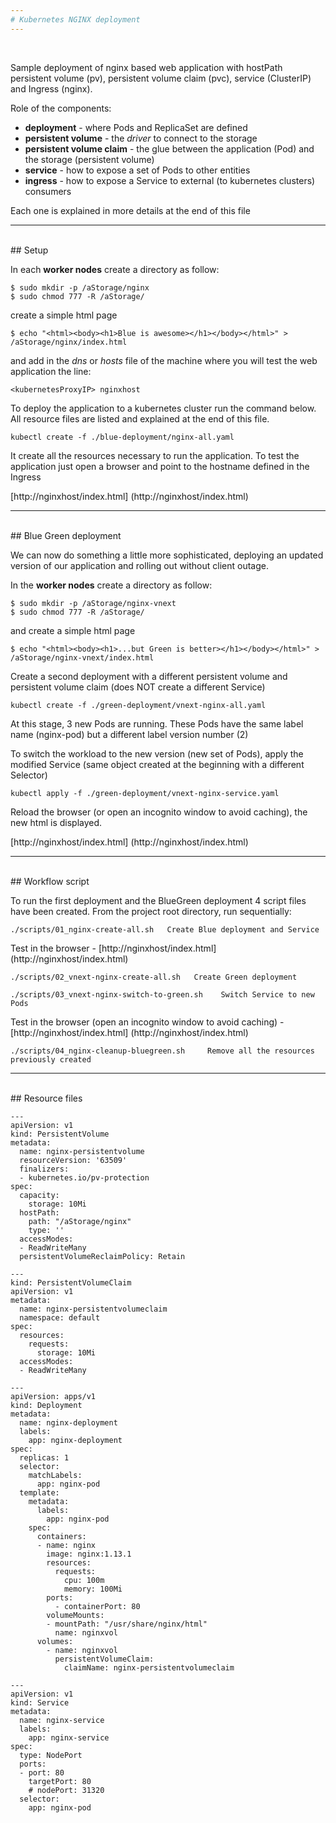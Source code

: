 ```yaml
---
# Kubernetes NGINX deployment
---
```


<br>

Sample deployment of nginx based web application with hostPath persistent volume (pv), persistent volume claim (pvc), service (ClusterIP) and Ingress (nginx).

Role of the components:

* **deployment** - where Pods and ReplicaSet are defined
* **persistent volume** - the *driver* to connect to the storage
* **persistent volume claim** - the glue between the application (Pod) and the storage (persistent volume)
* **service** - how to expose a set of Pods to other entities
* **ingress** - how to expose a Service to external (to kubernetes clusters) consumers

Each one is explained in more details at the end of this file  

  
---
<br>
## Setup


In each **worker nodes** create a directory as follow:

```
$ sudo mkdir -p /aStorage/nginx
$ sudo chmod 777 -R /aStorage/
```

create a simple html page

```
$ echo "<html><body><h1>Blue is awesome></h1></body></html>" > /aStorage/nginx/index.html
```
and add in the *dns* or *hosts* file of the machine where you will test the web application the line:

```
<kubernetesProxyIP> nginxhost
```  
  
To deploy the application to a kubernetes cluster run the command below. 
All resource files are listed and explained at the end of this file.

``` 
kubectl create -f ./blue-deployment/nginx-all.yaml
```

It create all the resources necessary to run the application.
To test the application just open a browser and point to the hostname defined in the Ingress


[http://nginxhost/index.html] (http://nginxhost/index.html)  




---
<br>
## Blue Green deployment

We can now do something a little more sophisticated, deploying an updated version of our application and rolling out without client outage.


In the **worker nodes** create a directory as follow:

```
$ sudo mkdir -p /aStorage/nginx-vnext
$ sudo chmod 777 -R /aStorage/
```

and create a simple html page

```
$ echo "<html><body><h1>...but Green is better></h1></body></html>" > /aStorage/nginx-vnext/index.html
```

Create a second deployment with a different persistent volume and persistent volume claim (does NOT create a different Service)

```
kubectl create -f ./green-deployment/vnext-nginx-all.yaml
```

At this stage, 3 new Pods are running. These Pods have the same label name (nginx-pod) but a different label version number (2)

To switch the workload to the new version (new set of Pods), apply the modified Service (same object created at the beginning with a different Selector)

```
kubectl apply -f ./green-deployment/vnext-nginx-service.yaml
```

Reload the browser (or open an incognito window to avoid caching), the new html is displayed.

[http://nginxhost/index.html] (http://nginxhost/index.html)  

---
<br>
## Workflow script

To run the first deployment and the BlueGreen deployment 4 script files have been created. 
From the project root directory, run sequentially:

```
./scripts/01_nginx-create-all.sh   Create Blue deployment and Service
```
Test in the browser - [http://nginxhost/index.html] (http://nginxhost/index.html)  


```
./scripts/02_vnext-nginx-create-all.sh   Create Green deployment
```
```
./scripts/03_vnext-nginx-switch-to-green.sh    Switch Service to new Pods
```
Test in the browser (open an incognito window to avoid caching) - [http://nginxhost/index.html] (http://nginxhost/index.html)  


```
./scripts/04_nginx-cleanup-bluegreen.sh     Remove all the resources previously created
```

---
<br>
## Resource files

<br>

```
---
apiVersion: v1
kind: PersistentVolume
metadata:
  name: nginx-persistentvolume
  resourceVersion: '63509'
  finalizers:
  - kubernetes.io/pv-protection
spec:
  capacity:
    storage: 10Mi
  hostPath:
    path: "/aStorage/nginx"
    type: ''
  accessModes:
  - ReadWriteMany
  persistentVolumeReclaimPolicy: Retain
```

```
---
kind: PersistentVolumeClaim
apiVersion: v1
metadata:
  name: nginx-persistentvolumeclaim
  namespace: default
spec:
  resources:
    requests:
      storage: 10Mi
  accessModes:
  - ReadWriteMany
```

```
---
apiVersion: apps/v1
kind: Deployment
metadata:
  name: nginx-deployment
  labels:
    app: nginx-deployment 
spec:
  replicas: 1
  selector:
    matchLabels:
      app: nginx-pod
  template:
    metadata:
      labels:
        app: nginx-pod
    spec:
      containers:
      - name: nginx
        image: nginx:1.13.1
        resources:
          requests:
            cpu: 100m
            memory: 100Mi
        ports:
          - containerPort: 80
        volumeMounts:
        - mountPath: "/usr/share/nginx/html"
          name: nginxvol
      volumes:
        - name: nginxvol
          persistentVolumeClaim:
            claimName: nginx-persistentvolumeclaim  
```


```
---
apiVersion: v1
kind: Service
metadata:
  name: nginx-service
  labels:
    app: nginx-service
spec:
  type: NodePort
  ports:
  - port: 80
    targetPort: 80
    # nodePort: 31320
  selector:
    app: nginx-pod
    
```    